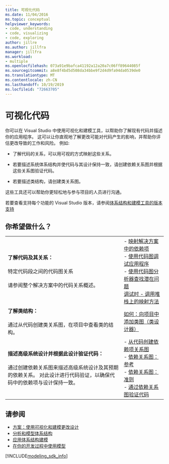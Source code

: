 ```yaml
---
title: 可视化代码
ms.date: 11/04/2016
ms.topic: conceptual
helpviewer_keywords:
- code, understanding
- code, visualizing
- code, exploring
author: jillre
ms.author: jillfra
manager: jillfra
ms.workload:
- multiple
ms.openlocfilehash: 073a91e9bafca41192a12a20a7c06ff89644085f
ms.sourcegitcommit: a8e8f4bd5d508da34bbe9f2d4d9fa94da0539de0
ms.translationtype: MT
ms.contentlocale: zh-CN
ms.lasthandoff: 10/19/2019
ms.locfileid: "72663705"
---
```

# <a name="visualize-code"></a>可视化代码

你可以在 Visual Studio 中使用可视化和建模工具，以帮助你了解现有代码并描述你的应用程序。 这可以让你直观地了解更改可能对代码产生的影响，并帮助你评估更改导致的工作和风险。 例如:

- 了解代码的关系，可以用可视的方式映射这些关系。

- 若要描述系统体系结构并使代码与其设计保持一致，请创建依赖关系图并根据这些关系图验证代码。

- 若要描述类结构，请创建类关系图。

这些工具还可以帮助你更轻松地与参与项目的人员进行沟通。

若要查看支持每个功能的 Visual Studio 版本，请参阅[体系结构和建模工具的版本支持](../modeling/what-s-new-for-design-in-visual-studio.md#VersionSupport)

## <a name="what-do-you-want-to-do"></a>你希望做什么？

|||
|-|-|
|**了解代码及其关系：**<br /><br /> 特定代码段之间的代码图关系<br /><br /> 请参阅整个解决方案中的代码关系概述。|- [映射解决方案中的依赖项](../modeling/map-dependencies-across-your-solutions.md)<br />- [使用代码图调试应用程序](../modeling/use-code-maps-to-debug-your-applications.md)<br />- [使用代码图分析器查找潜在问题](../modeling/find-potential-problems-using-code-map-analyzers.md)<br />[调试时 -  调用堆栈上的映射方法](../debugger/map-methods-on-the-call-stack-while-debugging-in-visual-studio.md)|
|**了解类结构：**<br /><br /> 通过从代码创建类关系图，在项目中查看类的结构。|[如何：向项目中添加类图（类设计器）](../ide/class-designer/how-to-add-class-diagrams-to-projects.md)|
|**描述高级系统设计并根据此设计验证代码：**<br /><br /> 通过创建依赖关系图来描述高级系统设计及其预期的依赖关系。 对此设计进行代码验证，以确保代码中的依赖项与设计保持一致。|- [从代码创建依赖项关系图](../modeling/create-layer-diagrams-from-your-code.md)<br />- [依赖关系图：参考](../modeling/layer-diagrams-reference.md)<br />- [依赖关系图：准则](../modeling/layer-diagrams-guidelines.md)<br />- [通过依赖关系图验证代码](../modeling/validate-code-with-layer-diagrams.md)|

## <a name="see-also"></a>请参阅

- [方案：使用可视化和建模更改设计](../modeling/scenario-change-your-design-using-visualization-and-modeling.md)
- [分析和模型体系结构](../modeling/analyze-and-model-your-architecture.md)
- [应用体系结构建模](../modeling/model-your-app-s-architecture.md)
- [在你的开发过程中使用模型](../modeling/use-models-in-your-development-process.md)

[!INCLUDE[modeling_sdk_info](includes/modeling_sdk_info.md)]
